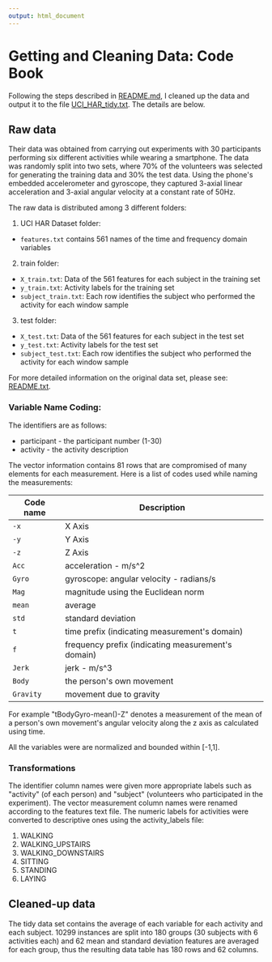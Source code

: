 ```yaml
---
output: html_document
---
```

# Getting and Cleaning Data: Code Book

Following the steps described in [README.md](https://github.com/halbut/Getting_and_Cleaning_Data/blob/master/README.md), I cleaned up the data and output it to the file [UCI_HAR_tidy.txt](https://github.com/halbut/Getting_and_Cleaning_Data/blob/master/UCI_HAR_tidy.txt). The details are below.

## Raw data

Their data was obtained from carrying out experiments with 30 participants performing six different activities while wearing a smartphone. The data was randomly split into two sets, where 70% of the volunteers was selected for generating the training data and 30% the test data. Using the phone's embedded accelerometer and gyroscope, they captured 3-axial linear acceleration and 3-axial angular velocity at a constant rate of 50Hz.  

The raw data is distributed among 3 different folders:

1. UCI HAR Dataset folder:  
  * `features.txt` contains 561 names of the time and frequency domain variables
2. train folder:
  * `X_train.txt`: Data of the 561 features for each subject in the training set
  * `y_train.txt`: Activity labels for the training set
  * `subject_train.txt`: Each row identifies the subject who performed the activity for each window sample
3. test folder:
  * `X_test.txt`: Data of the 561 features for each subject in the test set
  * `y_test.txt`: Activity labels for the test set
  * `subject_test.txt`: Each row identifies the subject who performed the activity for each window sample

 For more detailed information on the original data set, please see: [README.txt](https://github.com/halbut/Getting_and_Cleaning_Data/blob/master/UCI_HAR_Dataset/README.txt).
 
 
### Variable Name Coding:

The identifiers are as follows:

- participant - the participant number (1-30) 
- activity - the activity description

The vector information contains 81 rows that are compromised of many elements for each measurement. Here is a list of codes used while naming the measurements:

Code name | Description
----------|------------
`-x`      | X Axis
`-y`      | Y Axis
`-z`      | Z Axis
`Acc`     | acceleration - m/s^2 
`Gyro`    | gyroscope: angular velocity - radians/s
`Mag`     | magnitude using the Euclidean norm
`mean`    | average
`std`     | standard deviation
`t`       | time prefix (indicating measurement's domain)
`f`       | frequency prefix (indicating measurement's domain)
`Jerk`    | jerk - m/s^3  
`Body`    | the person's own movement  
`Gravity` | movement due to gravity

For example "tBodyGyro-mean()-Z" denotes a measurement of the mean of a person's own movement's angular velocity along the z axis as calculated using time. 

All the variables were are normalized and bounded within [-1,1].

### Transformations

The identifier column names were given more appropriate labels such as "activity" (of each person) and "subject" (volunteers who participated in the experiment). The vector measurement column names were renamed according to the features text file. The numeric labels for activities were converted to descriptive ones using the activity_labels file:

1. WALKING                                                                                                                                        
2. WALKING_UPSTAIRS                                                                                                                               
3. WALKING_DOWNSTAIRS                                                                                                                             
4. SITTING                                                                                                                                        
5. STANDING                                                                                                                                       
6. LAYING 


## Cleaned-up data

The tidy data set contains the average of each variable for each activity and each subject. 10299 instances are split into 180 groups (30 subjects with 6 activities each) and 62 mean and standard deviation features are averaged for each group, thus the resulting data table has 180 rows and 62 columns.
